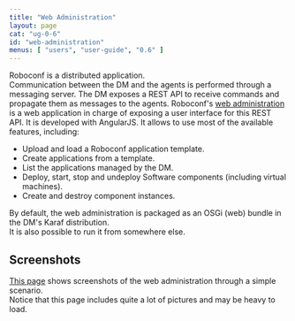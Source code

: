 ```yaml
---
title: "Web Administration"
layout: page
cat: "ug-0-6"
id: "web-administration"
menus: [ "users", "user-guide", "0.6" ]
---
```


Roboconf is a distributed application.  
Communication between the DM and the agents is performed through a messaging server.
The DM exposes a REST API to receive commands and propagate them as messages to the agents. 
Roboconf's [web administration](https://github.com/roboconf/roboconf-web-administration) is a 
web application in charge of exposing a user interface for this REST API. 
It is developed with AngularJS. It allows to use most of the available features, including:

* Upload and load a Roboconf application template.
* Create applications from a template.
* List the applications managed by the DM.
* Deploy, start, stop and undeploy Software components (including virtual machines).
* Create and destroy component instances.

By default, the web administration is packaged as an OSGi (web) bundle in the DM's Karaf distribution.  
It is also possible to run it from somewhere else.


## Screenshots

[This page](web-administration-screenshots.html) shows screenshots of the web administration through a simple scenario.  
Notice that this page includes quite a lot of pictures and may be heavy to load.
